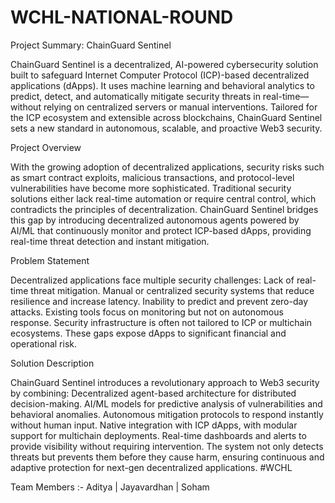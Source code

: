 # WCHL-NATIONAL-ROUND

Project Summary: ChainGuard Sentinel

ChainGuard Sentinel is a decentralized, AI-powered cybersecurity solution built to safeguard Internet Computer Protocol (ICP)-based decentralized applications (dApps). It uses machine learning and behavioral analytics to predict, detect, and automatically mitigate security threats in real-time—without relying on centralized servers or manual interventions. Tailored for the ICP ecosystem and extensible across blockchains, ChainGuard Sentinel sets a new standard in autonomous, scalable, and proactive Web3 security.

Project Overview

With the growing adoption of decentralized applications, security risks such as smart contract exploits, malicious transactions, and protocol-level vulnerabilities have become more sophisticated. Traditional security solutions either lack real-time automation or require central control, which contradicts the principles of decentralization. ChainGuard Sentinel bridges this gap by introducing decentralized autonomous agents powered by AI/ML that continuously monitor and protect ICP-based dApps, providing real-time threat detection and instant mitigation.

Problem Statement

Decentralized applications face multiple security challenges: Lack of real-time threat mitigation. Manual or centralized security systems that reduce resilience and increase latency. Inability to predict and prevent zero-day attacks. Existing tools focus on monitoring but not on autonomous response. Security infrastructure is often not tailored to ICP or multichain ecosystems. These gaps expose dApps to significant financial and operational risk.

Solution Description

ChainGuard Sentinel introduces a revolutionary approach to Web3 security by combining: Decentralized agent-based architecture for distributed decision-making. AI/ML models for predictive analysis of vulnerabilities and behavioral anomalies. Autonomous mitigation protocols to respond instantly without human input. Native integration with ICP dApps, with modular support for multichain deployments. Real-time dashboards and alerts to provide visibility without requiring intervention. The system not only detects threats but prevents them before they cause harm, ensuring continuous and adaptive protection for next-gen decentralized applications. #WCHL


Team Members :-                                        Aditya | Jayavardhan | Soham
